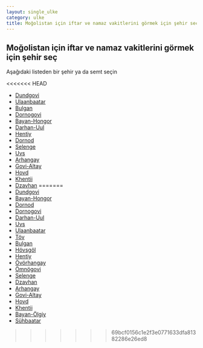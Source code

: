 ```yaml
---
layout: single_ulke
category: ulke
title: Moğolistan için iftar ve namaz vakitlerini görmek için şehir seç
---
```



## Moğolistan için iftar ve namaz vakitlerini görmek için şehir seç

Aşağıdaki listeden bir şehir ya da semt seçin


<<<<<<< HEAD
* [Dundgovi](/iftar.html?sehir=Dundgovi&ulke=Moğolistan)
* [Ulaanbaatar](/iftar.html?sehir=Ulaanbaatar&ulke=Moğolistan)
* [Bulgan](/iftar.html?sehir=Bulgan&ulke=Moğolistan)
* [Dornogovi](/iftar.html?sehir=Dornogovi&ulke=Moğolistan)
* [Bayan-Hongor](/iftar.html?sehir=Bayan-Hongor&ulke=Moğolistan)
* [Darhan-Uul](/iftar.html?sehir=Darhan-Uul&ulke=Moğolistan)
* [Hentiy](/iftar.html?sehir=Hentiy&ulke=Moğolistan)
* [Dornod](/iftar.html?sehir=Dornod&ulke=Moğolistan)
* [Selenge](/iftar.html?sehir=Selenge&ulke=Moğolistan)
* [Uvs](/iftar.html?sehir=Uvs&ulke=Moğolistan)
* [Arhangay](/iftar.html?sehir=Arhangay&ulke=Moğolistan)
* [Govi-Altay](/iftar.html?sehir=Govi-Altay&ulke=Moğolistan)
* [Hovd](/iftar.html?sehir=Hovd&ulke=Moğolistan)
* [Khentii](/iftar.html?sehir=Khentii&ulke=Moğolistan)
* [Dzavhan](/iftar.html?sehir=Dzavhan&ulke=Moğolistan)
=======
* [Dundgovi](/iftar.html?sehir=dundgovi&ulke=Moğolistan)
* [Bayan-Hongor](/iftar.html?sehir=bayan-hongor&ulke=Moğolistan)
* [Dornod](/iftar.html?sehir=dornod&ulke=Moğolistan)
* [Dornogovi](/iftar.html?sehir=dornogovi&ulke=Moğolistan)
* [Darhan-Uul](/iftar.html?sehir=darhan-uul&ulke=Moğolistan)
* [Uvs](/iftar.html?sehir=uvs&ulke=Moğolistan)
* [Ulaanbaatar](/iftar.html?sehir=ulaanbaatar&ulke=Moğolistan)
* [Töv](/iftar.html?sehir=töv&ulke=Moğolistan)
* [Bulgan](/iftar.html?sehir=bulgan&ulke=Moğolistan)
* [Hövsgöl](/iftar.html?sehir=hövsgöl&ulke=Moğolistan)
* [Hentiy](/iftar.html?sehir=hentiy&ulke=Moğolistan)
* [Övörhangay](/iftar.html?sehir=övörhangay&ulke=Moğolistan)
* [Ömnögovi](/iftar.html?sehir=ömnögovi&ulke=Moğolistan)
* [Selenge](/iftar.html?sehir=selenge&ulke=Moğolistan)
* [Dzavhan](/iftar.html?sehir=dzavhan&ulke=Moğolistan)
* [Arhangay](/iftar.html?sehir=arhangay&ulke=Moğolistan)
* [Govi-Altay](/iftar.html?sehir=govi-altay&ulke=Moğolistan)
* [Hovd](/iftar.html?sehir=hovd&ulke=Moğolistan)
* [Khentii](/iftar.html?sehir=khentii&ulke=Moğolistan)
* [Bayan-Ölgiy](/iftar.html?sehir=bayan-ölgiy&ulke=Moğolistan)
* [Sühbaatar](/iftar.html?sehir=sühbaatar&ulke=Moğolistan)
>>>>>>> 69bcf0156c1e2f3e0771633dfa81382286e26ed8
